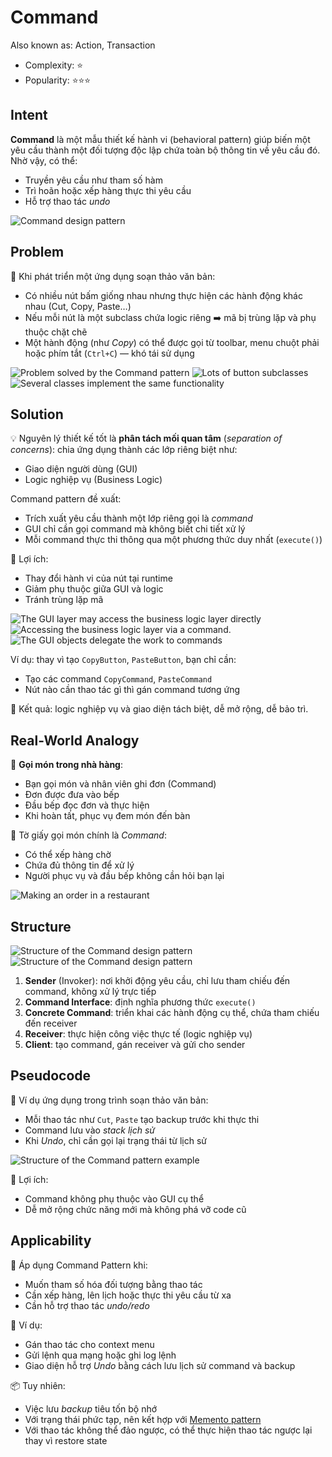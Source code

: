 # Command

Also known as: Action, Transaction
- Complexity: ⭐
- Popularity: ⭐⭐⭐

## Intent

**Command** là một mẫu thiết kế hành vi (behavioral pattern) giúp biến một yêu cầu thành một đối tượng độc lập chứa toàn bộ thông tin về yêu cầu đó. Nhờ vậy, có thể:
- Truyền yêu cầu như tham số hàm
- Trì hoãn hoặc xếp hàng thực thi yêu cầu
- Hỗ trợ thao tác *undo*

![Command design pattern](https://refactoring.guru/images/patterns/content/command/command-en.png)

## Problem

🧠 Khi phát triển một ứng dụng soạn thảo văn bản:
- Có nhiều nút bấm giống nhau nhưng thực hiện các hành động khác nhau (Cut, Copy, Paste…)
- Nếu mỗi nút là một subclass chứa logic riêng ➡️ mã bị trùng lặp và phụ thuộc chặt chẽ
- Một hành động (như *Copy*) có thể được gọi từ toolbar, menu chuột phải hoặc phím tắt (`Ctrl+C`) — khó tái sử dụng

![Problem solved by the Command pattern](https://refactoring.guru/images/patterns/diagrams/command/problem1.png)
![Lots of button subclasses](https://refactoring.guru/images/patterns/diagrams/command/problem2.png)
![Several classes implement the same functionality](https://refactoring.guru/images/patterns/diagrams/command/problem3-en.png)

## Solution

💡 Nguyên lý thiết kế tốt là **phân tách mối quan tâm** (*separation of concerns*): chia ứng dụng thành các lớp riêng biệt như:
- Giao diện người dùng (GUI)
- Logic nghiệp vụ (Business Logic)

Command pattern đề xuất:
- Trích xuất yêu cầu thành một lớp riêng gọi là *command*
- GUI chỉ cần gọi command mà không biết chi tiết xử lý
- Mỗi command thực thi thông qua một phương thức duy nhất (`execute()`)

🎯 Lợi ích:
- Thay đổi hành vi của nút tại runtime
- Giảm phụ thuộc giữa GUI và logic
- Tránh trùng lặp mã

![The GUI layer may access the business logic layer directly](https://refactoring.guru/images/patterns/diagrams/command/solution1-en.png)
![Accessing the business logic layer via a command.](https://refactoring.guru/images/patterns/diagrams/command/solution2-en.png)
![The GUI objects delegate the work to commands](https://refactoring.guru/images/patterns/diagrams/command/solution3-en.png)

Ví dụ: thay vì tạo `CopyButton`, `PasteButton`, bạn chỉ cần:
- Tạo các command `CopyCommand`, `PasteCommand`
- Nút nào cần thao tác gì thì gán command tương ứng

👀 Kết quả: logic nghiệp vụ và giao diện tách biệt, dễ mở rộng, dễ bảo trì.

## Real-World Analogy

🧾 **Gọi món trong nhà hàng**:
- Bạn gọi món và nhân viên ghi đơn (Command)
- Đơn được đưa vào bếp
- Đầu bếp đọc đơn và thực hiện
- Khi hoàn tất, phục vụ đem món đến bàn

📌 Tờ giấy gọi món chính là *Command*:
- Có thể xếp hàng chờ
- Chứa đủ thông tin để xử lý
- Người phục vụ và đầu bếp không cần hỏi bạn lại

![Making an order in a restaurant](https://refactoring.guru/images/patterns/content/command/command-comic-1.png)

## Structure

![Structure of the Command design pattern](https://refactoring.guru/images/patterns/diagrams/command/structure.png)  
![Structure of the Command design pattern](https://refactoring.guru/images/patterns/diagrams/command/structure-indexed.png)

1. **Sender** (Invoker): nơi khởi động yêu cầu, chỉ lưu tham chiếu đến command, không xử lý trực tiếp
2. **Command Interface**: định nghĩa phương thức `execute()`
3. **Concrete Command**: triển khai các hành động cụ thể, chứa tham chiếu đến receiver
4. **Receiver**: thực hiện công việc thực tế (logic nghiệp vụ)
5. **Client**: tạo command, gán receiver và gửi cho sender

## Pseudocode

📝 Ví dụ ứng dụng trong trình soạn thảo văn bản:
- Mỗi thao tác như `Cut`, `Paste` tạo backup trước khi thực thi
- Command lưu vào *stack lịch sử*
- Khi *Undo*, chỉ cần gọi lại trạng thái từ lịch sử

![Structure of the Command pattern example](https://refactoring.guru/images/patterns/diagrams/command/example.png)

🎁 Lợi ích:
- Command không phụ thuộc vào GUI cụ thể
- Dễ mở rộng chức năng mới mà không phá vỡ code cũ

## Applicability

📌 Áp dụng Command Pattern khi:
- Muốn tham số hóa đối tượng bằng thao tác
- Cần xếp hàng, lên lịch hoặc thực thi yêu cầu từ xa
- Cần hỗ trợ thao tác *undo/redo*

🎯 Ví dụ:
- Gán thao tác cho context menu
- Gửi lệnh qua mạng hoặc ghi log lệnh
- Giao diện hỗ trợ *Undo* bằng cách lưu lịch sử command và backup

📦 Tuy nhiên:
- Việc lưu *backup* tiêu tốn bộ nhớ
- Với trạng thái phức tạp, nên kết hợp với [Memento pattern](https://refactoring.guru/design-patterns/memento)
- Với thao tác không thể đảo ngược, có thể thực hiện thao tác ngược lại thay vì restore state
